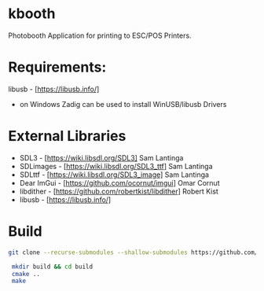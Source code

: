 # kbooth
Photobooth Application for printing to ESC/POS Printers.


# Requirements:
libusb - [https://libusb.info/]
- on Windows Zadig can be used to install WinUSB/libusb Drivers

# External Libraries
- SDL3 -  [https://wiki.libsdl.org/SDL3] Sam Lantinga
- SDLimages - [https://wiki.libsdl.org/SDL3_ttf] Sam Lantinga 
- SDLttf -  [https://wiki.libsdl.org/SDL3_image] Sam Lantinga
- Dear ImGui - [https://github.com/ocornut/imgui] Omar Cornut
- libdither - [https://github.com/robertkist/libdither] Robert Kist
- libusb - [https://libusb.info/]  

# Build

```bash
git clone --recurse-submodules --shallow-submodules https://github.com/thewatermelonman/kbooth.git
```

```bash
 mkdir build && cd build
 cmake ..
 make 
```
